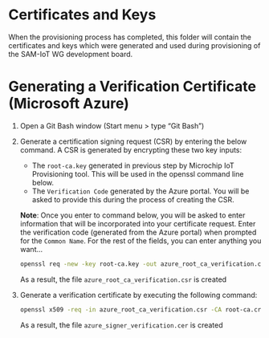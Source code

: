 # Certificates and Keys

When the provisioning process has completed, this folder will contain the certificates and keys which were generated and used during provisioning of the SAM-IoT WG development board.

# Generating a Verification Certificate (Microsoft Azure)

1. Open a Git Bash window (Start menu &gt; type “Git Bash”)

2. Generate a certification signing request (CSR) by entering the below command. A CSR is generated by encrypting these two key inputs:

    - The `root-ca.key` generated in previous step by Microchip IoT Provisioning tool. This will be used in the openssl command line below.
    - The `Verification Code` generated by the Azure portal. You will be asked to provide this during the process of creating the CSR.

    **Note**: Once you enter to command below, you will be asked to enter information that will be incorporated into your certificate request. Enter the verification code (generated from the Azure portal) when prompted for the `Common Name`. For the rest of the fields, you can enter anything you want...

    ```bash
    openssl req -new -key root-ca.key -out azure_root_ca_verification.csr
    ```

    As a result, the file `azure_root_ca_verification.csr` is created

3. Generate a verification certificate by executing the following command:

    ```bash
    openssl x509 -req -in azure_root_ca_verification.csr -CA root-ca.crt -CAkey root-ca.key -CAcreateserial -out azure_signer_verification.cer -days 365 -sha256
    ```

    As a result, the file `azure_signer_verification.cer` is created


